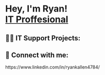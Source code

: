 <h1>Hey, I'm Ryan! <br/><a href="https://www.linkedin.com/in/ryankallen4784/">IT Proffesional</a>

<h2>👨‍💻 IT Support Projects:</h2>



<h2> 🤳 Connect with me:</h2>
https://www.linkedin.com/in/ryankallen4784/




